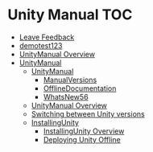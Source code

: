 Unity Manual TOC
================

 - [Leave Feedback](LeaveFeedback.md)
 - [demotest123](demotest11.md)
 - [UnityManual Overview](UnityManual.md)
 - [UnityManual]()
	 - [UnityManual]()
		 - [ManualVersions](ManualVersions.md)
		 - [OfflineDocumentation](OfflineDocumentation.md)
		 - [WhatsNew56](WhatsNew56.md)
	 - [UnityManual Overview](UnityManual_1.md)
	 - [Switching between Unity versions](SwitchingDocumentationVersions.md)
	 - [InstallingUnity]()
		 - [InstallingUnity Overview](InstallingUnity.md)
		 - [Deploying Unity Offline](DeployingUnityOffline.md)

